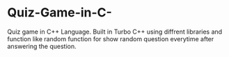 # Quiz-Game-in-C-
Quiz game in C++ Language.
Built in Turbo C++ using diffrent libraries and function like random function for show random question everytime after answering the question.

